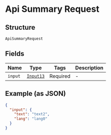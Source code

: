 
# Api Summary Request

## Structure

`ApiSummaryRequest`

## Fields

| Name | Type | Tags | Description |
|  --- | --- | --- | --- |
| `input` | [`Input13`](/doc/models/input-13.md) | Required | - |

## Example (as JSON)

```json
{
  "input": {
    "text": "text2",
    "lang": "lang0"
  }
}
```

